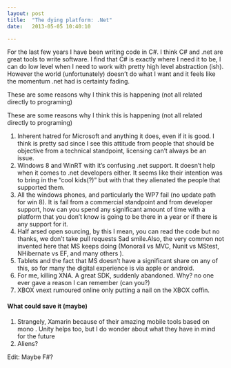 ```yaml
---
layout: post
title:  "The dying platform: .Net"
date:   2013-05-05 10:40:10

---
```


For the last few years I have been writing code in C#. I think C# and .net are great tools to write software. I find that C# is exactly where I need it to be, I can do low level when I need to work with pretty high level abstraction (ish). However the world (unfortunately) doesn’t do what I want and it feels like the momentum .net had is certainty fading.

These are some reasons why I think this is happening (not all related directly to programing)

These are some reasons why I think this is happening (not all related directly to programing)

1. Inherent hatred for Microsoft and anything it does, even if it is good. I think is pretty sad since I see this attitude from people that should be objective from a technical standpoint, licensing can’t always be an issue.
2. Windows 8 and WinRT with it’s confusing .net support. It doesn’t help when it comes to .net developers either. It seems like their intention was to bring in the “cool kids(?)” but with that they alienated the people that supported them.
3. All the windows phones, and particularly the WP7 fail (no update path for win 8). It is fail from a commercial standpoint and from developer support, how can you spend any significant amount of time with a platform that you don’t know is going to be there in a year or if there is any support for it.
4. Half arsed open sourcing, by this I mean, you can read the code but no thanks, we don’t take pull requests Sad smile.Also, the very common not invented here that MS keeps doing (Monorail vs MVC, Nunit vs MStest, NHibernate vs EF, and many others ).
5. Tablets and the fact that MS doesn’t have a significant share on any of this, so for many the digital experience is via apple or android.
6. For me, killing XNA. A great SDK, suddenly abandoned. Why? no one ever gave a reason I can remember (can you?) 
7. XBOX vnext rumoured online only putting a nail on the XBOX coffin.

#### What could save it  (maybe)

1. Strangely, Xamarin because of their amazing mobile tools based on mono . Unity helps too, but I do wonder about what they have in mind for the future
2. Aliens?

Edit: Maybe F#?

